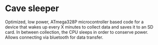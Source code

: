 # Cave sleeper
Optimized, low power, ATmega328P microcontroller based code for a device that wakes up every X minutes to collect data and saves it to an SD card. In between collection, the CPU sleeps in order to conserve power. Allows connecting via bluetooth for data transfer.
